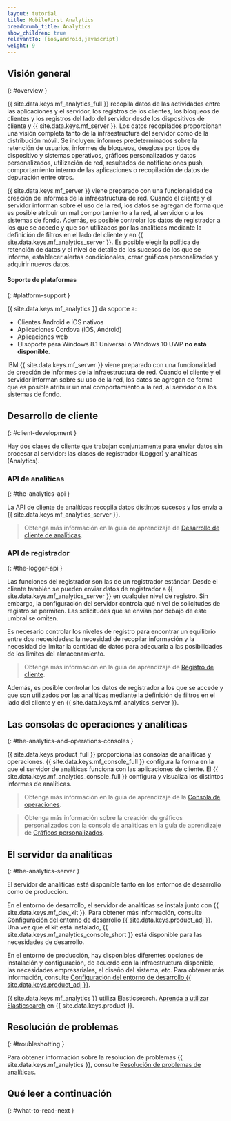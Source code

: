 ```yaml
---
layout: tutorial
title: MobileFirst Analytics
breadcrumb_title: Analytics
show_children: true
relevantTo: [ios,android,javascript]
weight: 9
---
```

<!-- NLS_CHARSET=UTF-8 -->
## Visión general
{: #overview }

{{ site.data.keys.mf_analytics_full }} recopila datos de las actividades entre las aplicaciones y el servidor, los registros de los clientes, los bloqueos de clientes y los registros del lado del servidor desde los dispositivos de cliente y {{ site.data.keys.mf_server }}. Los datos recopilados proporcionan una visión completa tanto de la infraestructura del servidor como de la distribución móvil. Se incluyen: informes predeterminados sobre la retención de usuarios, informes de bloqueos, desglose por tipos de dispositivo y sistemas operativos, gráficos personalizados y datos personalizados, utilización de red, resultados de notificaciones push, comportamiento interno de las aplicaciones o recopilación de datos de depuración entre otros.

{{ site.data.keys.mf_server }} viene preparado con una funcionalidad de creación de informes de la infraestructura de red. Cuando el cliente y el servidor informan sobre el uso de la red, los datos se agregan de forma que es posible atribuir un mal comportamiento a la red, al servidor o a los sistemas de fondo. Además, es posible controlar los datos de registrador a los que se accede y que son utilizados por las analíticas mediante la definición de filtros en el lado del cliente y en {{ site.data.keys.mf_analytics_server }}. Es posible elegir la política de retención de datos y el nivel de detalle de los sucesos de los que se informa, establecer alertas condicionales, crear gráficos personalizados y adquirir nuevos datos.

#### Soporte de plataformas
{: #platform-support }

{{ site.data.keys.mf_analytics }} da soporte a:

* Clientes Android e iOS nativos
* Aplicaciones Cordova (iOS, Android)
* Aplicaciones web
* El soporte para Windows 8.1 Universal o Windows 10 UWP **no está disponible**.

IBM {{ site.data.keys.mf_server }} viene preparado con una funcionalidad de creación de informes de la infraestructura de red. Cuando el cliente y el servidor informan sobre su uso de la red, los datos se agregan de forma que es posible atribuir un mal comportamiento a la red, al servidor o a los sistemas de fondo.

## Desarrollo de cliente
{: #client-development }

Hay dos clases de cliente que trabajan conjuntamente para enviar datos sin procesar al servidor: las clases de registrador (Logger) y analíticas (Analytics).

### API de analíticas
{: #the-analytics-api }

La API de cliente de analíticas recopila datos distintos sucesos y los envía a {{ site.data.keys.mf_analytics_server }}.
> Obtenga más información en la guía de aprendizaje de [Desarrollo de cliente de analíticas](analytics-api).

### API de registrador
{: #the-logger-api }

Las funciones del registrador son las de un registrador estándar. Desde el cliente también se pueden enviar datos de registrador a {{ site.data.keys.mf_analytics_server }} en cualquier nivel de registro. Sin embargo, la configuración del servidor controla qué nivel de solicitudes de registro se permiten. Las solicitudes que se envían por debajo de este umbral se omiten.

Es necesario controlar los niveles de registro para encontrar un equilibrio entre dos necesidades: la necesidad de recopilar información y la necesidad de limitar la cantidad de datos para adecuarla a las posibilidades de los límites del almacenamiento.

> Obtenga más información en la guía de aprendizaje de [Registro de cliente](../application-development/client-side-log-collection/).

Además, es posible controlar los datos de registrador a los que se accede y que son utilizados por las analíticas mediante la definición de filtros en el lado del cliente y en {{ site.data.keys.mf_analytics_server }}.

## Las consolas de operaciones y analíticas
{: #the-analytics-and-operations-consoles }

{{ site.data.keys.product_full }} proporciona las consolas de analíticas y operaciones. {{ site.data.keys.mf_console_full }} configura la forma en la que el servidor de analíticas funciona con las aplicaciones de cliente. El {{ site.data.keys.mf_analytics_console_full }} configura y visualiza los distintos informes de analíticas.

> Obtenga más información en la guía de aprendizaje de la [Consola de operaciones](console).

> Obtenga más información sobre la creación de gráficos personalizados con la consola de analíticas en la guía de aprendizaje de [Gráficos personalizados](console/custom-charts).

## El servidor da analíticas
{: #the-analytics-server }

El servidor de analíticas está disponible tanto en los entornos de desarrollo como de producción.

En el entorno de desarrollo, el servidor de analíticas se instala junto con {{ site.data.keys.mf_dev_kit }}.  Para obtener más información, consulte [Configuración del entorno de desarrollo {{ site.data.keys.product_adj }}](../installation-configuration/development/mobilefirst/). Una vez que el kit está instalado, {{ site.data.keys.mf_analytics_console_short }} está disponible para las necesidades de desarrollo.

En el entorno de producción, hay disponibles diferentes opciones de instalación y configuración, de acuerdo con la infraestructura disponible, las necesidades empresariales, el diseño del sistema, etc. Para obtener más información, consulte [Configuración del entorno de desarrollo {{ site.data.keys.product_adj }}](../installation-configuration/production/analytics/).

{{ site.data.keys.mf_analytics }} utiliza Elasticsearch. [Aprenda a utilizar Elasticsearch](elasticsearch) en {{ site.data.keys.product }}.

## Resolución de problemas
{: #troubleshotting }

Para obtener información sobre la resolución de problemas {{ site.data.keys.mf_analytics }}, consulte [Resolución de problemas de analíticas](../troubleshooting/analytics/).

## Qué leer a continuación
{: #what-to-read-next }
